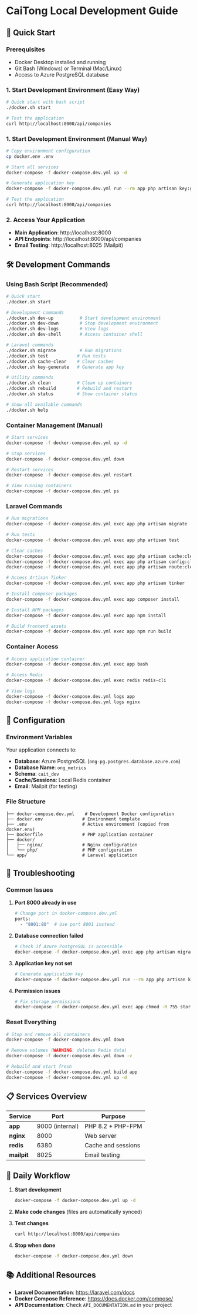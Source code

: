 # CaiTong Local Development Guide

## 🚀 Quick Start

### Prerequisites
- Docker Desktop installed and running
- Git Bash (Windows) or Terminal (Mac/Linux)
- Access to Azure PostgreSQL database

### 1. **Start Development Environment (Easy Way)**
```bash
# Quick start with bash script
./docker.sh start

# Test the application
curl http://localhost:8000/api/companies
```

### 1. **Start Development Environment (Manual Way)**
```bash
# Copy environment configuration
cp docker.env .env

# Start all services
docker-compose -f docker-compose.dev.yml up -d

# Generate application key
docker-compose -f docker-compose.dev.yml run --rm app php artisan key:generate

# Test the application
curl http://localhost:8000/api/companies
```

### 2. **Access Your Application**
- **Main Application**: http://localhost:8000
- **API Endpoints**: http://localhost:8000/api/companies
- **Email Testing**: http://localhost:8025 (Mailpit)

## 🛠️ Development Commands

### **Using Bash Script (Recommended)**
```bash
# Quick start
./docker.sh start

# Development commands
./docker.sh dev-up          # Start development environment
./docker.sh dev-down        # Stop development environment
./docker.sh dev-logs        # View logs
./docker.sh dev-shell       # Access container shell

# Laravel commands
./docker.sh migrate         # Run migrations
./docker.sh test           # Run tests
./docker.sh cache-clear    # Clear caches
./docker.sh key-generate   # Generate app key

# Utility commands
./docker.sh clean          # Clean up containers
./docker.sh rebuild        # Rebuild and restart
./docker.sh status         # Show container status

# Show all available commands
./docker.sh help
```

### **Container Management (Manual)**
```bash
# Start services
docker-compose -f docker-compose.dev.yml up -d

# Stop services
docker-compose -f docker-compose.dev.yml down

# Restart services
docker-compose -f docker-compose.dev.yml restart

# View running containers
docker-compose -f docker-compose.dev.yml ps
```

### **Laravel Commands**
```bash
# Run migrations
docker-compose -f docker-compose.dev.yml exec app php artisan migrate

# Run tests
docker-compose -f docker-compose.dev.yml exec app php artisan test

# Clear caches
docker-compose -f docker-compose.dev.yml exec app php artisan cache:clear
docker-compose -f docker-compose.dev.yml exec app php artisan config:clear
docker-compose -f docker-compose.dev.yml exec app php artisan route:clear

# Access Artisan Tinker
docker-compose -f docker-compose.dev.yml exec app php artisan tinker

# Install Composer packages
docker-compose -f docker-compose.dev.yml exec app composer install

# Install NPM packages
docker-compose -f docker-compose.dev.yml exec app npm install

# Build frontend assets
docker-compose -f docker-compose.dev.yml exec app npm run build
```

### **Container Access**
```bash
# Access application container
docker-compose -f docker-compose.dev.yml exec app bash

# Access Redis
docker-compose -f docker-compose.dev.yml exec redis redis-cli

# View logs
docker-compose -f docker-compose.dev.yml logs app
docker-compose -f docker-compose.dev.yml logs nginx
```

## 🔧 Configuration

### **Environment Variables**
Your application connects to:
- **Database**: Azure PostgreSQL (`ong-pg.postgres.database.azure.com`)
- **Database Name**: `ong_metrics`
- **Schema**: `cait_dev`
- **Cache/Sessions**: Local Redis container
- **Email**: Mailpit (for testing)

### **File Structure**
```
├── docker-compose.dev.yml    # Development Docker configuration
├── docker.env               # Environment template
├── .env                     # Active environment (copied from docker.env)
├── Dockerfile               # PHP application container
├── docker/
│   ├── nginx/               # Nginx configuration
│   └── php/                 # PHP configuration
└── app/                     # Laravel application
```

## 🐛 Troubleshooting

### **Common Issues**

1. **Port 8000 already in use**
   ```bash
   # Change port in docker-compose.dev.yml
   ports:
     - "8001:80"  # Use port 8001 instead
   ```

2. **Database connection failed**
   ```bash
   # Check if Azure PostgreSQL is accessible
   docker-compose -f docker-compose.dev.yml exec app php artisan migrate:status
   ```

3. **Application key not set**
   ```bash
   # Generate application key
   docker-compose -f docker-compose.dev.yml run --rm app php artisan key:generate
   ```

4. **Permission issues**
   ```bash
   # Fix storage permissions
   docker-compose -f docker-compose.dev.yml exec app chmod -R 755 storage bootstrap/cache
   ```

### **Reset Everything**
```bash
# Stop and remove all containers
docker-compose -f docker-compose.dev.yml down

# Remove volumes (WARNING: deletes Redis data)
docker-compose -f docker-compose.dev.yml down -v

# Rebuild and start fresh
docker-compose -f docker-compose.dev.yml build app
docker-compose -f docker-compose.dev.yml up -d
```

## 📋 Services Overview

| Service | Port | Purpose |
|---------|------|---------|
| **app** | 9000 (internal) | PHP 8.2 + PHP-FPM |
| **nginx** | 8000 | Web server |
| **redis** | 6380 | Cache and sessions |
| **mailpit** | 8025 | Email testing |

## 🔄 Daily Workflow

1. **Start development**
   ```bash
   docker-compose -f docker-compose.dev.yml up -d
   ```

2. **Make code changes** (files are automatically synced)

3. **Test changes**
   ```bash
   curl http://localhost:8000/api/companies
   ```

4. **Stop when done**
   ```bash
   docker-compose -f docker-compose.dev.yml down
   ```

## 📚 Additional Resources

- **Laravel Documentation**: https://laravel.com/docs
- **Docker Compose Reference**: https://docs.docker.com/compose/
- **API Documentation**: Check `API_DOCUMENTATION.md` in your project

